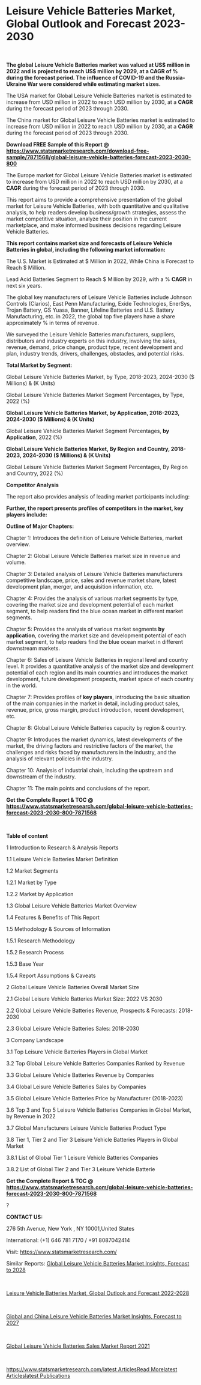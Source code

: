 <h1>Leisure Vehicle Batteries Market, Global Outlook and Forecast 2023-2030</h1><br/><p><strong>The global Leisure Vehicle Batteries market was valued at US$ million in 2022 and is projected to reach US$ million by 2029, at a <strong>CAGR</strong> of % during the forecast period. The influence of COVID-19 and the Russia-Ukraine War were considered while estimating market sizes.</strong></p>
 
 
 
 <p>The USA market for Global Leisure Vehicle Batteries market is estimated to increase from USD million in 2022 to reach USD million by 2030, at a <strong>CAGR</strong> during the forecast period of 2023 through 2030.</p>
 
 
 
 <p>The China market for Global Leisure Vehicle Batteries market is estimated to increase from USD million in 2022 to reach USD million by 2030, at a <strong>CAGR</strong> during the forecast period of 2023 through 2030.</p>
 
 
 
 <p><strong>Download FREE Sample of this Report @ <a href="https://www.statsmarketresearch.com/download-free-sample/7871568/global-leisure-vehicle-batteries-forecast-2023-2030-800">https://www.statsmarketresearch.com/download-free-sample/7871568/global-leisure-vehicle-batteries-forecast-2023-2030-800</a></strong></p>
 
 
 
 <p>The Europe market for Global Leisure Vehicle Batteries market is estimated to increase from USD million in 2022 to reach USD million by 2030, at a <strong>CAGR</strong> during the forecast period of 2023 through 2030.</p>
 
 
 
 <p>This report aims to provide a comprehensive presentation of the global market for Leisure Vehicle Batteries, with both quantitative and qualitative analysis, to help readers develop business/growth strategies, assess the market competitive situation, analyze their position in the current marketplace, and make informed business decisions regarding Leisure Vehicle Batteries.</p>
 
 
 
 <p><strong>This report contains market size and forecasts of Leisure Vehicle Batteries in global, including the following market information:</strong></p>
 
 
 
 <p>The U.S. Market is Estimated at $ Million in 2022, While China is Forecast to Reach $ Million.</p>
 
 
 
 <p>Lead Acid Batteries Segment to Reach $ Million by 2029, with a % <strong>CAGR</strong> in next six years.</p>
 
 
 
 <p>The global key manufacturers of Leisure Vehicle Batteries include Johnson Controls (Clarios), East Penn Manufacturing, Exide Technologies, EnerSys, Trojan Battery, GS Yuasa, Banner, Lifeline Batteries and U.S. Battery Manufacturing, etc. in 2022, the global top five players have a share approximately % in terms of revenue.</p>
 
 
 
 <p>We surveyed the Leisure Vehicle Batteries manufacturers, suppliers, distributors and industry experts on this industry, involving the sales, revenue, demand, price change, product type, recent development and plan, industry trends, drivers, challenges, obstacles, and potential risks.</p>
 
 
 
 <p><strong>Total Market by Segment:</strong></p>
 
 
 
 <p>Global Leisure Vehicle Batteries Market, by Type, 2018-2023, 2024-2030 ($ Millions) & (K Units)</p>
 
 
 
 <p>Global Leisure Vehicle Batteries Market Segment Percentages, by Type, 2022 (%)</p>
 
 
 
 <p><strong>Global Leisure Vehicle Batteries Market, <strong>by Application</strong>, 2018-2023, 2024-2030 ($ Millions) & (K Units)</strong></p>
 
 
 
 <p>Global Leisure Vehicle Batteries Market Segment Percentages, <strong>by Application</strong>, 2022 (%)</p>
 
 
 
 <p><strong>Global Leisure Vehicle Batteries Market, By Region and Country, 2018-2023, 2024-2030 ($ Millions) & (K Units)</strong></p>
 
 
 
 <p>Global Leisure Vehicle Batteries Market Segment Percentages, By Region and Country, 2022 (%)</p>
 
 
 
 <p><strong>Competitor Analysis</strong></p>
 
 
 
 <p>The report also provides analysis of leading market participants including:</p>
 
 
 
 <p><strong>Further, the report presents profiles of competitors in the market, <strong>key players</strong> include:</strong></p>
 
 
 
 <p><strong>Outline of Major Chapters:</strong></p>
 
 
 
 <p>Chapter 1: Introduces the definition of Leisure Vehicle Batteries, market overview.</p>
 
 
 
 <p>Chapter 2: Global Leisure Vehicle Batteries market size in revenue and volume.</p>
 
 
 
 <p>Chapter 3: Detailed analysis of Leisure Vehicle Batteries manufacturers competitive landscape, price, sales and revenue market share, latest development plan, merger, and acquisition information, etc.</p>
 
 
 
 <p>Chapter 4: Provides the analysis of various market segments by type, covering the market size and development potential of each market segment, to help readers find the blue ocean market in different market segments.</p>
 
 
 
 <p>Chapter 5: Provides the analysis of various market segments <strong>by application</strong>, covering the market size and development potential of each market segment, to help readers find the blue ocean market in different downstream markets.</p>
 
 
 
 <p>Chapter 6: Sales of Leisure Vehicle Batteries in regional level and country level. It provides a quantitative analysis of the market size and development potential of each region and its main countries and introduces the market development, future development prospects, market space of each country in the world.</p>
 
 
 
 <p>Chapter 7: Provides profiles of <strong>key players</strong>, introducing the basic situation of the main companies in the market in detail, including product sales, revenue, price, gross margin, product introduction, recent development, etc.</p>
 
 
 
 <p>Chapter 8: Global Leisure Vehicle Batteries capacity by region & country.</p>
 
 
 
 <p>Chapter 9: Introduces the market dynamics, latest developments of the market, the driving factors and restrictive factors of the market, the challenges and risks faced by manufacturers in the industry, and the analysis of relevant policies in the industry.</p>
 
 
 
 <p>Chapter 10: Analysis of industrial chain, including the upstream and downstream of the industry.</p>
 
 
 
 <p>Chapter 11: The main points and conclusions of the report.</p>
 
 
 
 <div><b>Get the Complete Report & TOC @ <a href="https://www.statsmarketresearch.com/global-leisure-vehicle-batteries-forecast-2023-2030-800-7871568">https://www.statsmarketresearch.com/global-leisure-vehicle-batteries-forecast-2023-2030-800-7871568</a></b></div>
 
 
 
 <p><br />
 
 <b>Table of content</b></p>
 
 
 
 <p>1 Introduction to Research & Analysis Reports<br />
 
 1.1 Leisure Vehicle Batteries Market Definition<br />
 
 1.2 Market Segments<br />
 
 1.2.1 Market by Type<br />
 
 1.2.2 Market by Application<br />
 
 1.3 Global Leisure Vehicle Batteries Market Overview<br />
 
 1.4 Features & Benefits of This Report<br />
 
 1.5 Methodology & Sources of Information<br />
 
 1.5.1 Research Methodology<br />
 
 1.5.2 Research Process<br />
 
 1.5.3 Base Year<br />
 
 1.5.4 Report Assumptions & Caveats<br />
 
 2 Global Leisure Vehicle Batteries Overall Market Size<br />
 
 2.1 Global Leisure Vehicle Batteries Market Size: 2022 VS 2030<br />
 
 2.2 Global Leisure Vehicle Batteries Revenue, Prospects & Forecasts: 2018-2030<br />
 
 2.3 Global Leisure Vehicle Batteries Sales: 2018-2030<br />
 
 3 Company Landscape<br />
 
 3.1 Top Leisure Vehicle Batteries Players in Global Market<br />
 
 3.2 Top Global Leisure Vehicle Batteries Companies Ranked by Revenue<br />
 
 3.3 Global Leisure Vehicle Batteries Revenue by Companies<br />
 
 3.4 Global Leisure Vehicle Batteries Sales by Companies<br />
 
 3.5 Global Leisure Vehicle Batteries Price by Manufacturer (2018-2023)<br />
 
 3.6 Top 3 and Top 5 Leisure Vehicle Batteries Companies in Global Market, by Revenue in 2022<br />
 
 3.7 Global Manufacturers Leisure Vehicle Batteries Product Type<br />
 
 3.8 Tier 1, Tier 2 and Tier 3 Leisure Vehicle Batteries Players in Global Market<br />
 
 3.8.1 List of Global Tier 1 Leisure Vehicle Batteries Companies<br />
 
 3.8.2 List of Global Tier 2 and Tier 3 Leisure Vehicle Batterie</p>
 
 
 
 <div><b>Get the Complete Report & TOC @ <a href="https://www.statsmarketresearch.com/global-leisure-vehicle-batteries-forecast-2023-2030-800-7871568">https://www.statsmarketresearch.com/global-leisure-vehicle-batteries-forecast-2023-2030-800-7871568</a></b></div>
 
 
 
 <p>? </p>
 
 
 
 <p><b>CONTACT US:</b><br />
 
 276 5th Avenue, New York , NY 10001,United States<br />
 
 International: (+1) 646 781 7170 / +91 8087042414<br />
 
 Visit: <a href="https://www.statsmarketresearch.com/">https://www.statsmarketresearch.com/</a><br />
 
 Similar Reports: <a href="https://www.statsmarketresearch.com/global-leisure-vehicle-batteries-forecast-2023-2030-800-7871568">Global Leisure Vehicle Batteries Market Insights, Forecast to 2028</a><br />
 
 <br />
 
 <a href="https://www.statsmarketresearch.com/global-leisure-vehicle-batteries-forecast-2023-2030-800-7871568">Leisure Vehicle Batteries Market, Global Outlook and Forecast 2022-2028</a><br />
 
 <br />
 
 <a href="https://www.statsmarketresearch.com/global-leisure-vehicle-batteries-forecast-2023-2030-800-7871568">Global and China Leisure Vehicle Batteries Market Insights, Forecast to 2027</a><br />
 
 <br />
 
 <a href="https://www.statsmarketresearch.com/global-leisure-vehicle-batteries-forecast-2023-2030-800-7871568">Global Leisure Vehicle Batteries Sales Market Report 2021</a><br />
 
 <br />
 
 <a href="https://gyeongbokgung.com">https://www.statsmarketresearch.com/</a><a href="https://hallyeomaritime.com">latest Articles</a><a href="https://jingwansa.com">Read More</a><a href="https://nguoiviet.jp/">latest Articles</a><a href="https://www.intelmarketresearch.com/">latest Publications</a></p>